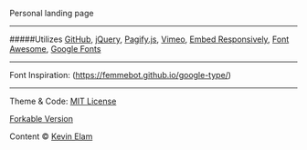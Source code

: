 Personal landing page

***
#####Utilizes
[GitHub](https://github.com), [jQuery](https://github.com/jquery/jquery), [Pagify.js](https://github.com/cmPolis/Pagify), [Vimeo](https://vimeo.com), [Embed Responsively](https://github.com/jeffehobbs/embedresponsively), [Font Awesome](https://fortawesome.github.io/Font-Awesome/), [Google Fonts](https://www.google.com/fonts/)

***
Font Inspiration: (https://femmebot.github.io/google-type/)

***
Theme & Code: [MIT License](http://www.opensource.org/licenses/mit-license.php)

[Forkable Version](#)

Content &copy; [Kevin Elam](http://kevinelam.com)




